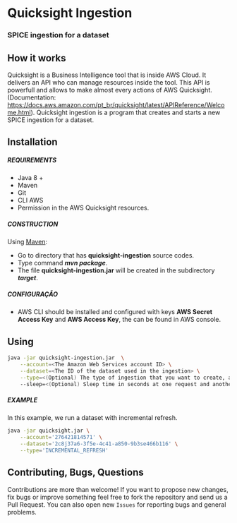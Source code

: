 # Quicksight Ingestion
### SPICE ingestion for a dataset

## How it works

Quicksight is a Business Intelligence tool that is inside AWS Cloud. It delivers an API who can manage resources inside the tool. This API is powerfull and allows to make almost every actions of AWS Quicksight. (Documentation: https://docs.aws.amazon.com/pt_br/quicksight/latest/APIReference/Welcome.html).
Quicksight ingestion is a program that creates and starts a new SPICE ingestion for a dataset. 

## Installation

##### REQUIREMENTS

- Java 8 +
- Maven
- Git
- CLI AWS
- Permission in the AWS Quicksight resources.

##### CONSTRUCTION

Using [Maven](https://maven.apache.org/):

- Go to directory that has **quicksight-ingestion** source codes.
- Type command _**mvn package**_.
- The file **quicksight-ingestion.jar** will be created in the subdirectory **_target_**.

##### CONFIGURAÇÃO

* AWS CLI should be installed and configured with keys **AWS Secret Access Key** and **AWS Access Key**, the can be found in AWS console.

## Using

```bash
java -jar quicksight-ingestion.jar  \
	--account=<The Amazon Web Services account ID> \
	--dataset=<The ID of the dataset used in the ingestion> \
	--type=<(Optional) The type of ingestion that you want to create, available: INCREMENTAL_REFRESH and FULL_REFRESH (default)> \
	--sleep=<(Optional) Sleep time in seconds at one request and another; 10 is default>
```

##### EXAMPLE

In this example, we run a dataset with incremental refresh.

```bash
java -jar quicksight.jar \
	--account='276421814571' \
	--dataset='2c8j37a6-3f5e-4c41-a850-9b3se466b116' \
	--type='INCREMENTAL_REFRESH'
```

## Contributing, Bugs, Questions
Contributions are more than welcome! If you want to propose new changes, fix bugs or improve something feel free to fork the repository and send us a Pull Request. You can also open new `Issues` for reporting bugs and general problems.
